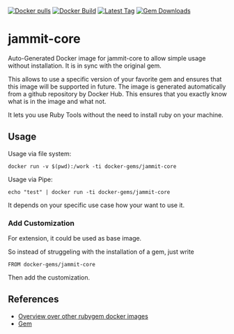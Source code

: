 [![Docker pulls](https://img.shields.io/docker/pulls/rubygem/jammit-core.svg)](https://hub.docker.com/r/rubygem/jammit-core/)
[![Docker Build](https://img.shields.io/docker/automated/rubygem/jammit-core.svg)](https://hub.docker.com/r/rubygem/jammit-core/)
[![Latest Tag](https://img.shields.io/github/tag/docker-rubygem/jammit-core.svg)](https://hub.docker.com/r/rubygem/jammit-core/)
[![Gem Downloads](https://img.shields.io/gem/dt/jammit-core.svg)](https://rubygems.org/gems/jammit-core/)
# jammit-core

Auto-Generated Docker image for jammit-core to allow simple usage without installation.
It is in sync with the original gem.

This allows to use a specific version of your favorite gem and ensures that this image will be supported in future.
The image is generated automatically from a github repository by Docker Hub.
This ensures that you exactly know what is in the image and what not.

It lets you use Ruby Tools without the need to install ruby on your machine.

## Usage

Usage via file system:

`docker run -v $(pwd):/work -ti docker-gems/jammit-core`

Usage via Pipe:

`echo "test" | docker run -ti docker-gems/jammit-core`

It depends on your specific use case how your want to use it.

### Add Customization

For extension, it could be used as base image.

So instead of struggeling with the installation of a gem, just write

`FROM docker-gems/jammit-core`

Then add the customization.

## References

 - [Overview over other rubygem docker images](https://github.com/thinkbot/docker-rubygem)
 - [Gem](https://rubygems.org/gems/jammit-core/)
